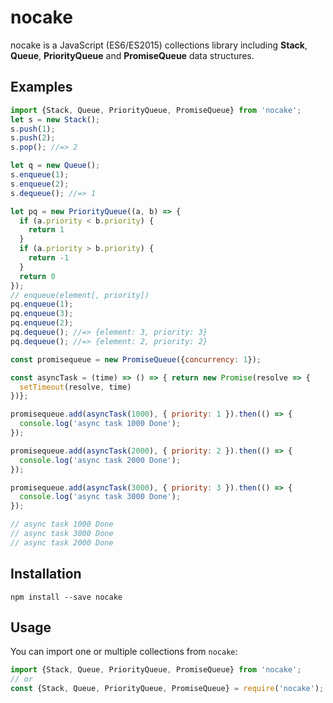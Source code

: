 # nocake
nocake is a JavaScript (ES6/ES2015) collections library including **Stack**, **Queue**, **PriorityQueue** and **PromiseQueue** data structures.

## Examples
```js
import {Stack, Queue, PriorityQueue, PromiseQueue} from 'nocake';
let s = new Stack();
s.push(1);
s.push(2);
s.pop(); //=> 2

let q = new Queue();
s.enqueue(1);
s.enqueue(2);
s.dequeue(); //=> 1

let pq = new PriorityQueue((a, b) => {
  if (a.priority < b.priority) {
    return 1
  }
  if (a.priority > b.priority) {
    return -1
  }
  return 0
});
// enqueue(element[, priority])
pq.enqueue(1);
pq.enqueue(3);
pq.enqueue(2);
pq.dequeue(); //=> {element: 3, priority: 3}
pq.dequeue(); //=> {element: 2, priority: 2}

const promisequeue = new PromiseQueue({concurrency: 1});

const asyncTask = (time) => () => { return new Promise(resolve => {
  setTimeout(resolve, time)
})};

promisequeue.add(asyncTask(1000), { priority: 1 }).then(() => {
  console.log('async task 1000 Done');
});

promisequeue.add(asyncTask(2000), { priority: 2 }).then(() => {
  console.log('async task 2000 Done');
});

promisequeue.add(asyncTask(3000), { priority: 3 }).then(() => {
  console.log('async task 3000 Done');
});

// async task 1000 Done
// async task 3000 Done
// async task 2000 Done

```

## Installation

```
npm install --save nocake
```

## Usage
You can import one or multiple collections from `nocake`:

```js
import {Stack, Queue, PriorityQueue, PromiseQueue} from 'nocake';
// or
const {Stack, Queue, PriorityQueue, PromiseQueue} = require('nocake');
```
